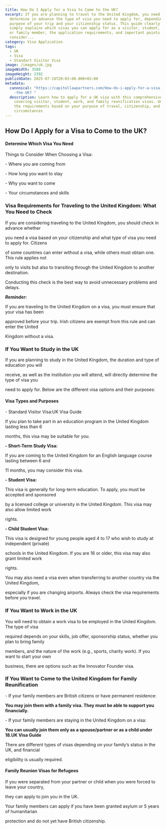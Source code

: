 ```yaml
---
title: How Do I Apply for a Visa to Come to the UK?
excerpt: If you are planning to travel to the United Kingdom, you need to
  determine in advance the type of visa you need to apply for, depending on the
  purpose of your trip and your citizenship status. This guide clearly and
  simply explains which visas you can apply for as a visitor, student, worker,
  or family member, the application requirements, and important points to
  consider...
category: Visa Application
tags:
  - UK
  - Visa
  - Standart Visitor Visa
image: /images/uk.jpg
imageWidth: 3588
imageHeight: 2392
publishDate: 2025-07-19T20:03:00.000+03:00
metadata:
  canonical: "https://capitollawpartners.com/How-do-i-apply-for-a-visa-to-come-to\
    -the-UK? "
  description: Learn how to apply for a UK visa with this comprehensive guide
    covering visitor, student, work, and family reunification visas. Understand
    the requirements based on your purpose of travel, citizenship, and personal
    circumstances
---
```

## How Do I Apply for a Visa to Come to the UK?

#### Determine Which Visa You Need

Things to Consider When Choosing a Visa:

\- Where you are coming from

\- How long you want to stay

\- Why you want to come

\- Your circumstances and skills

### Visa Requirements for Traveling to the United Kingdom: What You Need to Check

If you are considering traveling to the United Kingdom, you should check in advance whether

you need a visa based on your citizenship and what type of visa you need to apply for. Citizens

of some countries can enter without a visa, while others must obtain one. This rule applies not

only to visits but also to transiting through the United Kingdom to another destination.

Conducting this check is the best way to avoid unnecessary problems and delays.

***Reminder:***

If you are traveling to the United Kingdom on a visa, you must ensure that your visa has been

approved before your trip. Irish citizens are exempt from this rule and can enter the United

Kingdom without a visa.

### If You Want to Study in the UK

If you are planning to study in the United Kingdom, the duration and type of education you will

receive, as well as the institution you will attend, will directly determine the type of visa you

need to apply for. Below are the different visa options and their purposes:

#### Visa Types and Purposes

\- Standard Visitor Visa:UK Visa Guide

If you plan to take part in an education program in the United Kingdom lasting less than 6

months, this visa may be suitable for you.

**\- Short-Term Study Visa:**

If you are coming to the United Kingdom for an English language course lasting between 6 and

11 months, you may consider this visa.

**\- Student Visa:**

This visa is generally for long-term education. To apply, you must be accepted and sponsored

by a licensed college or university in the United Kingdom. This visa may also allow limited work

rights.

**\- Child Student Visa:**

This visa is designed for young people aged 4 to 17 who wish to study at independent (private)

schools in the United Kingdom. If you are 16 or older, this visa may also grant limited work

rights.

You may also need a visa even when transferring to another country via the United Kingdom,

especially if you are changing airports. Always check the visa requirements before you travel.

### If You Want to Work in the UK

You will need to obtain a work visa to be employed in the United Kingdom. The type of visa

required depends on your skills, job offer, sponsorship status, whether you plan to bring family

members, and the nature of the work (e.g., sports, charity work). If you want to start your own

business, there are options such as the Innovator Founder visa.

### If You Want to Come to the United Kingdom for Family Reunification

\- If your family members are British citizens or have permanent residence:

**You may join them with a family visa. They must be able to support you financially.**

\- If your family members are staying in the United Kingdom on a visa:

**You can usually join them only as a spouse/partner or as a child under 18.UK Visa Guide**

There are different types of visas depending on your family’s status in the UK, and financial

eligibility is usually required.

#### Family Reunion Visas for Refugees

If you were separated from your partner or child when you were forced to leave your country,

they can apply to join you in the UK.

Your family members can apply if you have been granted asylum or 5 years of humanitarian

protection and do not yet have British citizenship.
